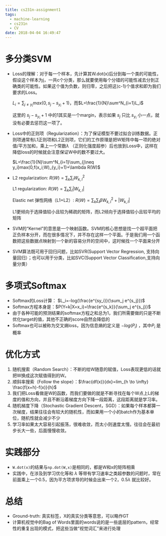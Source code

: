 ```yaml
---
title: cs231n-assignment1
tags:
  - machine-learning
  - cs231n
  - CV
date: 2018-04-04 16:49:47
---
```



# 多分类SVM

* Loss的理解：对于每一个样本，先计算其W.dot(x)后分到每一个类的可能性，假设这个样本为j，一共c个分类，那么就要使用每个分错的可能性减去分到正确类的可能性。如果这个值为负数，则归零，之后把这(c-1)个值求和即为我们要求的Loss。

  $L_i=\sum_{j\neq y_i}max(0,s_j-s_{y_i}+1)$，而$L=\frac{1}{N}\sum^N_{i=1}L_i$ 

  这里的 $s_j-s_{y_i}+1$ 中的1其实是一个margin，表示如果 $s_j$ 只比 $s_{y_i}$ 小一点，就没有必要去惩罚这一项了。

* Loss中的正则项（Regularization）：为了保证模型不要过拟合训练数据。正则项通常有L1正则项和L2正则项，它们的工作原理是把W矩阵中每一项的绝对值/平方加和，乘上一个常数$\lambda$ （正则化强度超参）后也放到Loss中，这样在降低loss的时候就会注意保证W中的数不要过大。

  $L=\frac{1}{N}\sum^N_{i=1}\sum_{j\neq y_i}max(0,f(x_i;W)_{y_i}+1)+\lambda R(W)$ 

* L2 regularization: $R(W)=\sum_k \sum_l W_{k,l}^2$ 

  L1 regularization: $R(W)=\sum_k \sum_l |W_{k,l}|$ 

  Elastic net 弹性网络（L1+L2）: $R(W)=\sum_k\sum_l\beta W^2_{k,l}+|W_{k,l}|$ 

  L1更倾向于选择值较小且较为稀疏的矩阵，而L2倾向于选择值较小且较平均的矩阵

* SVM的“Kernel”的意思是一个映射函数。SVM的核心思想是找一个超平面把正负样本分开，而在很多情况下，并不存在这样一个平面。于是我们用一个函数把这些数据点映射到一个新的容易分开的空间中，这时候找一个平面来分开

* SVM算法既可用于回归问题，比如SVR(Support Vector Regression, 支持向量回归）；也可以用于分类，比如SVC(Support Vector Classification,支持向量分类）

# 多项式Softmax

* Softmax的Loss计算： $L_i=-log(\frac{e^{sy_i}}{\sum_j e^{s_j}})$ 
* Softmax方程本身是：$P(Y=k|X=x_i)=\frac{e^{s_k}}{\sum_j e^{s_j}}$ 
* 由于各种可能的预测结果的softmax方程之和总为1，我们所需要做的只是不断优化target的值，其他不正确的score自然会降低的
* Softmax也可以被称为交叉熵loss，因为信息熵的定义是 $-log(P_i)$ ，其中$P_i$ 是概率

# 优化方式

1. 随机搜索（Random Search）：不断的给W随意的赋值，Loss表现更低的话就把W换成这次赋值得到的W。
2. 顺斜率搜索（Follow the slope）：$\frac{df(x)}{dx}=lim_{h \to \infty} \frac{f(x+h)-f(x)}{h}$
3. 我们把Loss看做是W的函数，而我们要做的就是不断寻找在每个W点上L的梯度的值和方向，并且不断沿着梯度方向下降一段距离，这段距离就是学习率。
4. 随机梯度下降（Stochastic Gradient Descent，SGD）：如果每个样本都算一次梯度，结果往往会有较大的随机性，而如果用一个小的batch作为基本单位，随机性就会减少不少
5. 学习率如果太大容易引起振荡，很难收敛，而太小则速度太慢。往往会在最初步长大一些，后面慢慢收敛。

# 实践部分

- `W.dot(x)`的结果与`np.dot(W,x)`是相同的，都是W和x的矩阵相乘
- 实践中，在涉及到学习优化等和 $\lambda$ 等带有学习速率之类超参数的问题时，常在前面乘上一个0.5，因为平方项求导的时候会出来一个2，0.5$\lambda$ 就比较好。

# 总结

* Ground-truth: 真实标签，X的真实分类等意思，可以略作GT
* 计算机视觉中的Bag of Words里面的words说的是一些底层的pattern，经常性的重复出现的模式，把这些当做“视觉词汇”来进行处理